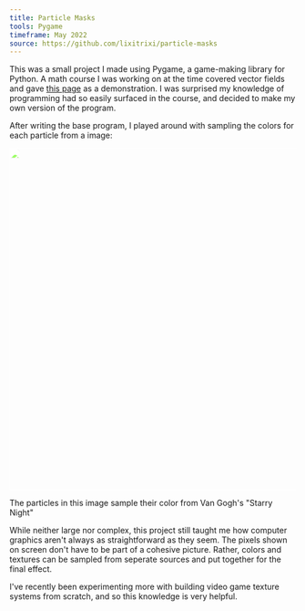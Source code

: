 ```yaml
---
title: Particle Masks
tools: Pygame
timeframe: May 2022
source: https://github.com/lixitrixi/particle-masks
---
```

This was a small project I made using Pygame, a game-making library for Python. A math course I was working on at the time covered vector fields and gave [this page](https://anvaka.github.io/fieldplay/) as a demonstration. I was surprised my knowledge of programming had so easily surfaced in the course, and decided to make my own version of the program.

After writing the base program, I played around with sampling the colors for each particle from a image:

<img src="/assets/img/starry-mask.png" width="600px" style="filter: brightness(1.8);">

<cap>The particles in this image sample their color from Van Gogh's "Starry Night"</cap>

While neither large nor complex, this project still taught me how computer graphics aren't always as straightforward as they seem. The pixels shown on screen don't have to be part of a cohesive picture. Rather, colors and textures can be sampled from seperate sources and put together for the final effect.

I've recently been experimenting more with building video game texture systems from scratch, and so this knowledge is very helpful.
